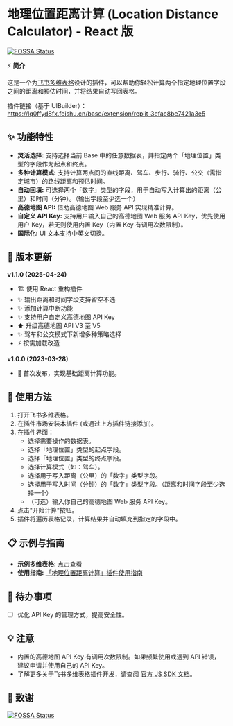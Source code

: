 # 地理位置距离计算 (Location Distance Calculator) - React 版

[![FOSSA Status](https://app.fossa.com/api/projects/git%2Bgithub.com%2FVinfall%2Flocation-distance-calculator-react.svg?type=shield)](https://app.fossa.com/projects/git%2Bgithub.com%2FVinfall%2Flocation-distance-calculator-react?ref=badge_shield)

⚡️ **简介**

这是一个为[飞书多维表格](https://feishu.cn/product/base)设计的插件，可以帮助你轻松计算两个指定地理位置字段之间的距离和预估时间，并将结果自动写回表格。

插件链接（基于 UIBuilder）：https://lq0ffyd8fx.feishu.cn/base/extension/replit_3efac8be7421a3e5

## ✨ 功能特性

- **灵活选择:** 支持选择当前 Base 中的任意数据表，并指定两个「地理位置」类型的字段作为起点和终点。
- **多种计算模式:** 支持计算两点间的直线距离、驾车、步行、骑行、公交（需指定城市）的路线距离和预估时间。
- **自动回填:** 可选择两个「数字」类型的字段，用于自动写入计算出的距离（公里）和时间（分钟）。（输出字段至少选一个）
- **高德地图 API:** 借助高德地图 Web 服务 API 实现精准计算。
- **自定义 API Key:** 支持用户输入自己的高德地图 Web 服务 API Key，优先使用用户 Key，若无则使用内置 Key（内置 Key 有调用次数限制）。
- **国际化:** UI 文本支持中英文切换。

## 📅 版本更新

**v1.1.0 (2025-04-24)**

- 🏗️ 使用 React 重构插件
- ✨ 输出距离和时间字段支持留空不选
- ✨ 添加计算中断功能
- ✨ 支持用户自定义高德地图 API Key
- ⬆️ 升级高德地图 API V3 至 V5
- ✨ 驾车和公交模式下新增多种策略选择
- ⚡️ 按需加载改造

**v1.0.0 (2023-03-28)**

- 🎉 首次发布，实现基础距离计算功能。

## 🚀 使用方法

1.  打开飞书多维表格。
2.  在插件市场安装本插件 (或通过上方插件链接添加)。
3.  在插件界面：
    - 选择需要操作的数据表。
    - 选择「地理位置」类型的起点字段。
    - 选择「地理位置」类型的终点字段。
    - 选择计算模式（如：驾车）。
    - 选择用于写入距离（公里）的「数字」类型字段。
    - 选择用于写入时间（分钟）的「数字」类型字段。（距离和时间字段至少选择一个）
    - （可选）输入你自己的高德地图 Web 服务 API Key。
4.  点击"开始计算"按钮。
5.  插件将遍历表格记录，计算结果并自动填充到指定的字段中。

## 📋 示例与指南

- **示例多维表格:** [点击查看](https://lq0ffyd8fx.feishu.cn/base/HXBtbSS8zaERQ2svkfHcf2RsnTb?table=tblCe0djHFc8Kwen&view=vewHR920NB)
- **使用指南:** [「地理位置距离计算」插件使用指南](https://fexakcngwi.feishu.cn/docx/TDb1dc7uIoD4IXx0QYHcn7yQnxb)

## 📝 待办事项

- [ ] 优化 API Key 的管理方式，提高安全性。

## 💡 注意

- 内置的高德地图 API Key 有调用次数限制。如果频繁使用或遇到 API 错误，建议申请并使用自己的 API Key。
- 了解更多关于飞书多维表格插件开发，请查阅 [官方 JS SDK 文档](https://lark-base-team.github.io/js-sdk-docs/zh/)。

## 🙏 致谢

[![FOSSA Status](https://app.fossa.com/api/projects/git%2Bgithub.com%2FVinfall%2Flocation-distance-calculator-react.svg?type=large)](https://app.fossa.com/projects/git%2Bgithub.com%2FVinfall%2Flocation-distance-calculator-react?ref=badge_large)
